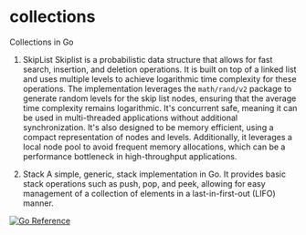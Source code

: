 # collections

Collections in Go

1. SkipList
Skiplist is a probabilistic data structure that allows for fast search, insertion, and deletion operations. It is built on top of a linked list and uses multiple levels to achieve logarithmic time complexity for these operations.
The implementation leverages the `math/rand/v2` package to generate random levels for the skip list nodes, ensuring that the average time complexity remains logarithmic.
It's concurrent safe, meaning it can be used in multi-threaded applications without additional synchronization.
It's also designed to be memory efficient, using a compact representation of nodes and levels.
Additionally, it leverages a local node pool to avoid frequent memory allocations, which can be a performance bottleneck in high-throughput applications.

2. Stack
A simple, generic, stack implementation in Go. It provides basic stack operations such as push, pop, and peek, allowing for easy management of a collection of elements in a last-in-first-out (LIFO) manner.

[![Go Reference](https://pkg.go.dev/badge/github.com/callegarimattia/collections.svg)](https://pkg.go.dev/github.com/callegarimattia/collections)
